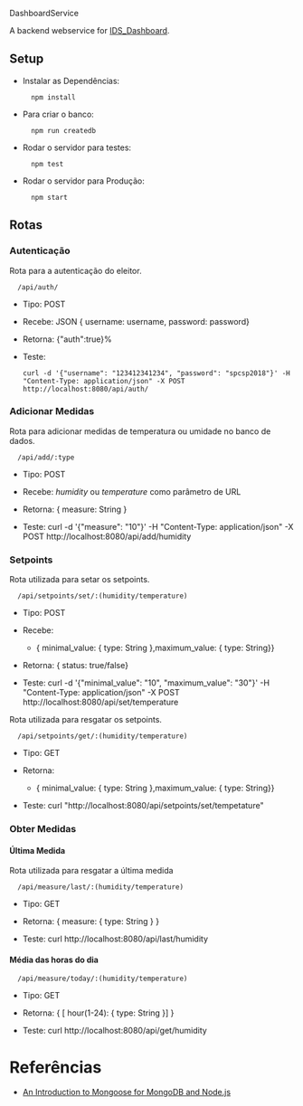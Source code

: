 
DashboardService

A backend webservice for [IDS_Dashboard](https://github.com/Calebe94/IDS_Dashboard).

## Setup

* Instalar as Dependências:
  ```
    npm install
  ```

* Para criar o banco:
  ```
    npm run createdb
  ```

* Rodar o servidor para testes:
  ```
    npm test
  ```

* Rodar o servidor para Produção:
  ```
    npm start
  ```

## Rotas

### Autenticação

Rota para a autenticação do eleitor.

```
  /api/auth/
```
  * Tipo: POST
  * Recebe: JSON { username: username, password: password}
  * Retorna: {"auth":true}%

* Teste: 

      curl -d '{"username": "123412341234", "password": "spcsp2018"}' -H "Content-Type: application/json" -X POST http://localhost:8080/api/auth/

### Adicionar Medidas

Rota para adicionar medidas de temperatura ou umidade no banco de dados.

```
  /api/add/:type
```
  * Tipo: POST
  * Recebe: *humidity* ou *temperature* como parâmetro de URL
  * Retorna:  { measure: String } 

* Teste: 
      curl -d '{"measure": "10"}' -H "Content-Type: application/json" -X POST http://localhost:8080/api/add/humidity

### Setpoints

Rota utilizada para setar os setpoints.

```
  /api/setpoints/set/:(humidity/temperature)
```

  * Tipo: POST
  * Recebe: 
      * { minimal_value: { type: String },maximum_value: { type: String}}
  * Retorna: { status: true/false}

* Teste: 
      curl -d '{"minimal_value": "10", "maximum_value": "30"}' -H "Content-Type: application/json" -X POST http://localhost:8080/api/set/temperature

Rota utilizada para resgatar os setpoints.

```
  /api/setpoints/get/:(humidity/temperature)
```

  * Tipo: GET
  * Retorna: 
      * { minimal_value: { type: String },maximum_value: { type: String}}

* Teste: 
      curl "http://localhost:8080/api/setpoints/set/tempetature"


### Obter Medidas

#### Última Medida

Rota utilizada para resgatar a última medida

```
  /api/measure/last/:(humidity/temperature)
```

  * Tipo: GET
  * Retorna: { measure: { type: String } }

* Teste: 
      curl http://localhost:8080/api/last/humidity

#### Média das horas do dia

```
  /api/measure/today/:(humidity/temperature)
```

  * Tipo: GET
  * Retorna: { [ hour(1-24): { type: String }] }

* Teste: 
      curl http://localhost:8080/api/get/humidity


# Referências

* [An Introduction to Mongoose for MongoDB and Node.js](https://code.tutsplus.com/articles/an-introduction-to-mongoose-for-mongodb-and-nodejs--cms-29527)
